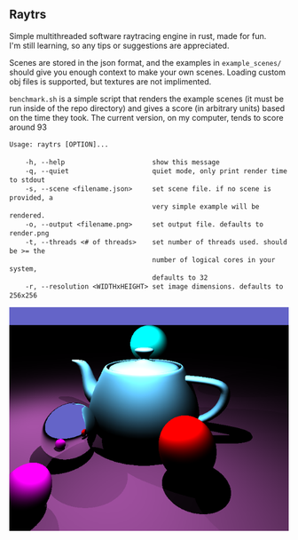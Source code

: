 Raytrs
---
Simple multithreaded software raytracing engine in rust, made for fun.<br>
I'm still learning, so any tips or suggestions are appreciated.<br>

Scenes are stored in the json format,
and the examples in `example_scenes/` should give you enough context to make your own scenes.
Loading custom obj files is supported, but textures are not implimented.

`benchmark.sh` is a simple script that renders the example scenes
(it must be run inside of the repo directory) and gives a score (in arbitrary units)
based on the time they took.
The current version, on my computer, tends to score around 93

	Usage: raytrs [OPTION]...

		-h, --help                      show this message
		-q, --quiet                     quiet mode, only print render time to stdout
		-s, --scene <filename.json>     set scene file. if no scene is provided, a
										very simple example will be rendered.
		-o, --output <filename.png>     set output file. defaults to render.png
		-t, --threads <# of threads>    set number of threads used. should be >= the
										number of logical cores in your system,
										defaults to 32
		-r, --resolution <WIDTHxHEIGHT> set image dimensions. defaults to 256x256


![spheres, shading, reflections, obj importing, shadows and multiple light sources](demo.png "demo image")
